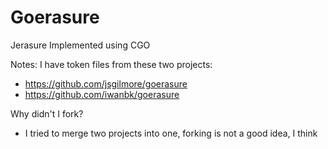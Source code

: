# Goerasure

Jerasure Implemented using CGO

Notes: I have token files from these two projects:
- https://github.com/jsgilmore/goerasure
- https://github.com/iwanbk/goerasure

Why didn't I fork?
- I tried to merge two projects into one, forking is not a good idea, I think
